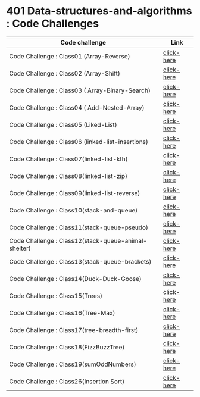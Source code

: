 # 401 Data-structures-and-algorithms : Code Challenges
|Code challenge|Link|
|---|------|
Code Challenge : Class01 (Array-Reverse)|[click-here](https://github.com/Duniaalkilany/data-structures-and-algorithms/blob/main/401-challenges/arrayReverse/README.md)
Code Challenge : Class02 (Array-Shift)|[click-here](https://github.com/Duniaalkilany/data-structures-and-algorithms/blob/main/401-challenges/arrayShift/README.md)
Code Challenge : Class03 ( Array-Binary-Search)|[click-here](https://github.com/Duniaalkilany/data-structures-and-algorithms/blob/main/401-challenges/arrayBinarySearch/README.md)
Code Challenge : Class04 ( Add-Nested-Array)|[click-here](https://github.com/Duniaalkilany/data-structures-and-algorithms/blob/main/401-challenges/nestedArray-04/README.md)
Code Challenge : Class05 (Liked-List)|[click-here](https://github.com/Duniaalkilany/data-structures-and-algorithms/blob/main/401-challenges/linked-list/README.md)
Code Challenge : Class06 (linked-list-insertions)|[click-here](https://github.com/Duniaalkilany/data-structures-and-algorithms/blob/main/401-challenges/linked-list-insertions/README.md)
Code Challenge : Class07(linked-list-kth)|[click-here](https://github.com/Duniaalkilany/data-structures-and-algorithms/blob/linked-list-kth/401-challenges/linked-list-kth/README.md)
Code Challenge : Class08(linked-list-zip)|[click-here](https://github.com/Duniaalkilany/data-structures-and-algorithms/blob/main/401-challenges/linked-list-zip/README.md)
Code Challenge : Class09(linked-list-reverse)|[click-here](https://github.com/Duniaalkilany/data-structures-and-algorithms/blob/main/401-challenges/linked-list-reverse/README.md)
Code Challenge : Class10(stack-and-queue)|[click-here](https://github.com/Duniaalkilany/data-structures-and-algorithms/blob/main/401-challenges/stack-and-queue/README.md)
Code Challenge : Class11(stack-queue-pseudo)|[click-here](https://github.com/Duniaalkilany/data-structures-and-algorithms/blob/main/401-challenges/stack-queue-pseudo/README.md)
Code Challenge : Class12(stack-queue-animal-shelter)|[click-here](https://github.com/Duniaalkilany/data-structures-and-algorithms/blob/main/401-challenges/stack-queue-animal-shelter/README.md)
Code Challenge : Class13(stack-queue-brackets)|[click-here](https://github.com/Duniaalkilany/data-structures-and-algorithms/blob/main/401-challenges/stack-queue-brackets/README.md)
Code Challenge : Class14(Duck-Duck-Goose)|[click-here](https://github.com/Duniaalkilany/data-structures-and-algorithms/blob/main/401-challenges/Duck-Duck-Goose/README.md)
Code Challenge : Class15(Trees)|[click-here](https://github.com/Duniaalkilany/data-structures-and-algorithms/blob/main/401-challenges/trees/README.md)
Code Challenge : Class16(Tree-Max)|[click-here](https://github.com/Duniaalkilany/data-structures-and-algorithms/blob/main/401-challenges/tree-max/README.md)
Code Challenge : Class17(tree-breadth-first)|[click-here](https://github.com/Duniaalkilany/data-structures-and-algorithms/blob/main/401-challenges/tree-breadth-first/README.md)
Code Challenge : Class18(FizzBuzzTree)|[click-here](https://github.com/Duniaalkilany/data-structures-and-algorithms/blob/main/401-challenges/fizzBuzzTree/README.md)
Code Challenge : Class19(sumOddNumbers)|[click-here](https://github.com/Duniaalkilany/data-structures-and-algorithms/blob/main/401-challenges/sumOddNumbers/README.md)
Code Challenge : Class26(Insertion Sort)|[click-here](https://github.com/Duniaalkilany/data-structures-and-algorithms/blob/main/401-challenges/insertion-sort/BLOG.md)